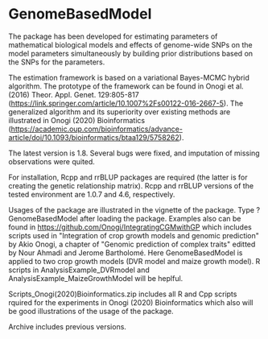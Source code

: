 # GenomeBasedModel
The package has been developed for estimating parameters of mathematical biological models and effects of genome-wide SNPs on the model parameters simultaneously by building prior distributions based on the SNPs for the parameters.

The estimation framework is based on a variational Bayes-MCMC hybrid algorithm. The prototype of the framework can be found in Onogi et al. (2016) Theor. Appl. Genet. 129:805-817 (https://link.springer.com/article/10.1007%2Fs00122-016-2667-5). The generalized algorithm and its superiority over existing methods are illustrated in Onogi (2020) Bioinformatics (https://academic.oup.com/bioinformatics/advance-article/doi/10.1093/bioinformatics/btaa129/5758262).

The latest version is 1.8. Several bugs were fixed, and imputation of missing observations were quited.

For installation, Rcpp and rrBLUP packages are required (the latter is for creating the genetic relationship matrix). Rcpp and rrBLUP versions of the tested environment are 1.0.7 and 4.6, respectively.

Usages of the package are illustrated in the vignette of the package. Type ?GenomeBasedModel after loading the package. Examples also can be found in https://github.com/Onogi/IntegratingCGMwithGP which includes scripts used in "Integration of crop growth models and genomic prediction" by Akio Onogi, a chapter of "Genomic prediction of complex traits" editted by Nour Ahmadi and Jerome Bartholomé. Here GenomeBasedModel is applied to two crop growth models (DVR model and maize growth model). R scripts in AnalysisExample_DVRmodel and AnalysisExample_MaizeGrowthModel will be heplful.

Scripts_Onogi(2020)Bioinformatics.zip includes all R and Cpp scripts rquired for the experiments in Onogi (2020) Bioinformatics which also will be good illustrations of the usage of the package.

Archive includes previous versions.

